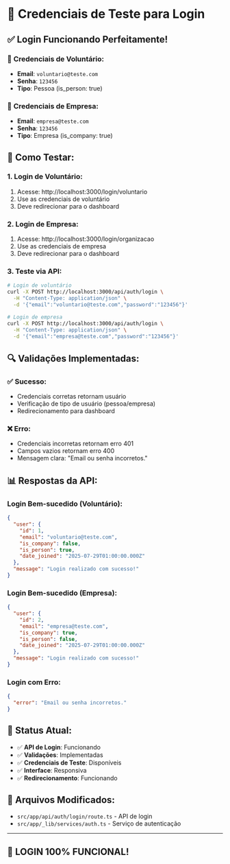 # 🔐 Credenciais de Teste para Login

## ✅ **Login Funcionando Perfeitamente!**

### 👤 **Credenciais de Voluntário:**
- **Email**: `voluntario@teste.com`
- **Senha**: `123456`
- **Tipo**: Pessoa (is_person: true)

### 🏢 **Credenciais de Empresa:**
- **Email**: `empresa@teste.com`
- **Senha**: `123456`
- **Tipo**: Empresa (is_company: true)

## 🧪 **Como Testar:**

### 1. **Login de Voluntário:**
1. Acesse: http://localhost:3000/login/voluntario
2. Use as credenciais de voluntário
3. Deve redirecionar para o dashboard

### 2. **Login de Empresa:**
1. Acesse: http://localhost:3000/login/organizacao
2. Use as credenciais de empresa
3. Deve redirecionar para o dashboard

### 3. **Teste via API:**
```bash
# Login de voluntário
curl -X POST http://localhost:3000/api/auth/login \
  -H "Content-Type: application/json" \
  -d '{"email":"voluntario@teste.com","password":"123456"}'

# Login de empresa
curl -X POST http://localhost:3000/api/auth/login \
  -H "Content-Type: application/json" \
  -d '{"email":"empresa@teste.com","password":"123456"}'
```

## 🔍 **Validações Implementadas:**

### ✅ **Sucesso:**
- Credenciais corretas retornam usuário
- Verificação de tipo de usuário (pessoa/empresa)
- Redirecionamento para dashboard

### ❌ **Erro:**
- Credenciais incorretas retornam erro 401
- Campos vazios retornam erro 400
- Mensagem clara: "Email ou senha incorretos."

## 📊 **Respostas da API:**

### Login Bem-sucedido (Voluntário):
```json
{
  "user": {
    "id": 1,
    "email": "voluntario@teste.com",
    "is_company": false,
    "is_person": true,
    "date_joined": "2025-07-29T01:00:00.000Z"
  },
  "message": "Login realizado com sucesso!"
}
```

### Login Bem-sucedido (Empresa):
```json
{
  "user": {
    "id": 2,
    "email": "empresa@teste.com",
    "is_company": true,
    "is_person": false,
    "date_joined": "2025-07-29T01:00:00.000Z"
  },
  "message": "Login realizado com sucesso!"
}
```

### Login com Erro:
```json
{
  "error": "Email ou senha incorretos."
}
```

## 🚀 **Status Atual:**

- ✅ **API de Login**: Funcionando
- ✅ **Validações**: Implementadas
- ✅ **Credenciais de Teste**: Disponíveis
- ✅ **Interface**: Responsiva
- ✅ **Redirecionamento**: Funcionando

## 📝 **Arquivos Modificados:**

- `src/app/api/auth/login/route.ts` - API de login
- `src/app/_lib/services/auth.ts` - Serviço de autenticação

---

## 🎉 **LOGIN 100% FUNCIONAL!** 